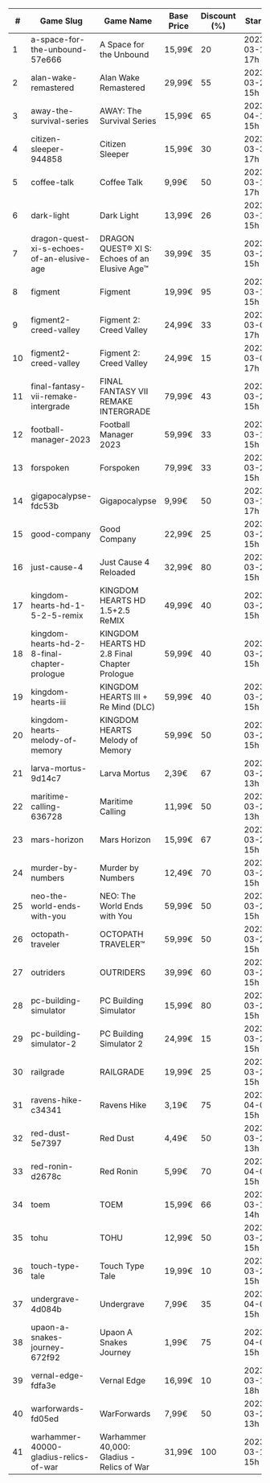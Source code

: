 |#|Game Slug|Game Name|Base Price|Discount (%)|Starts|Ends|
|---|---|---|---|---|---|---|
|1|a-space-for-the-unbound-57e666|A Space for the Unbound|15,99€|20|2023-03-16 17h|2023-03-26 17h|
|2|alan-wake-remastered|Alan Wake Remastered|29,99€|55|2023-03-28 15h|2023-04-04 15h|
|3|away-the-survival-series|AWAY: The Survival Series|15,99€|65|2023-04-15 15h|2023-04-29 15h|
|4|citizen-sleeper-944858|Citizen Sleeper|15,99€|30|2023-03-30 17h|2023-04-05 17h|
|5|coffee-talk|Coffee Talk|9,99€|50|2023-03-16 17h|2023-03-23 17h|
|6|dark-light|Dark Light|13,99€|26|2023-03-16 15h|2023-03-24 15h|
|7|dragon-quest-xi-s-echoes-of-an-elusive-age|DRAGON QUEST® XI S: Echoes of an Elusive Age™|39,99€|35|2023-03-27 15h|2023-04-03 16h|
|8|figment|Figment|19,99€|95|2023-03-16 15h|2023-04-09 15h|
|9|figment2-creed-valley|Figment 2: Creed Valley|24,99€|33|2023-03-09 17h|2023-04-08 16h|
|10|figment2-creed-valley|Figment 2: Creed Valley|24,99€|15|2023-03-09 17h|2023-04-08 16h|
|11|final-fantasy-vii-remake-intergrade|FINAL FANTASY VII REMAKE INTERGRADE|79,99€|43|2023-03-27 15h|2023-04-03 16h|
|12|football-manager-2023|Football Manager 2023|59,99€|33|2023-03-14 15h|2023-03-23 15h|
|13|forspoken|Forspoken|79,99€|33|2023-03-23 15h|2023-04-03 16h|
|14|gigapocalypse-fdc53b|Gigapocalypse|9,99€|50|2023-03-16 17h|2023-03-23 17h|
|15|good-company|Good Company|22,99€|25|2023-03-28 15h|2023-04-04 15h|
|16|just-cause-4|Just Cause 4 Reloaded|32,99€|80|2023-03-27 15h|2023-04-03 16h|
|17|kingdom-hearts-hd-1-5-2-5-remix|KINGDOM HEARTS HD 1.5+2.5 ReMIX|49,99€|40|2023-03-27 15h|2023-04-03 16h|
|18|kingdom-hearts-hd-2-8-final-chapter-prologue|KINGDOM HEARTS HD 2.8 Final Chapter Prologue|59,99€|40|2023-03-27 15h|2023-04-03 16h|
|19|kingdom-hearts-iii|KINGDOM HEARTS III + Re Mind (DLC)|59,99€|40|2023-03-27 15h|2023-04-03 16h|
|20|kingdom-hearts-melody-of-memory|KINGDOM HEARTS Melody of Memory|59,99€|50|2023-03-27 15h|2023-04-03 16h|
|21|larva-mortus-9d14c7|Larva Mortus|2,39€|67|2023-03-27 13h|2023-04-03 13h|
|22|maritime-calling-636728|Maritime Calling|11,99€|50|2023-03-27 13h|2023-04-03 13h|
|23|mars-horizon|Mars Horizon|15,99€|67|2023-03-28 15h|2023-04-04 15h|
|24|murder-by-numbers|Murder by Numbers|12,49€|70|2023-03-28 15h|2023-04-04 15h|
|25|neo-the-world-ends-with-you|NEO: The World Ends with You|59,99€|50|2023-03-27 15h|2023-04-03 16h|
|26|octopath-traveler|OCTOPATH TRAVELER™|59,99€|50|2023-03-27 15h|2023-04-03 16h|
|27|outriders|OUTRIDERS|39,99€|60|2023-03-27 15h|2023-04-03 16h|
|28|pc-building-simulator|PC Building Simulator|15,99€|80|2023-03-28 15h|2023-04-04 15h|
|29|pc-building-simulator-2|PC Building Simulator 2|24,99€|15|2023-03-28 15h|2023-04-04 15h|
|30|railgrade|RAILGRADE|19,99€|25|2023-03-28 15h|2023-04-04 15h|
|31|ravens-hike-c34341|Ravens Hike|3,19€|75|2023-04-03 15h|2023-04-10 15h|
|32|red-dust-5e7397|Red Dust|4,49€|50|2023-03-20 13h|2023-03-27 13h|
|33|red-ronin-d2678c|Red Ronin|5,99€|70|2023-04-03 15h|2023-04-10 15h|
|34|toem|TOEM|15,99€|66|2023-03-16 14h|2023-03-23 14h|
|35|tohu|TOHU|12,99€|50|2023-03-28 15h|2023-04-04 15h|
|36|touch-type-tale|Touch Type Tale|19,99€|10|2023-03-28 15h|2023-04-04 15h|
|37|undergrave-4d084b|Undergrave|7,99€|35|2023-04-03 15h|2023-04-10 15h|
|38|upaon-a-snakes-journey-672f92|Upaon A Snakes Journey|1,99€|75|2023-04-03 15h|2023-04-10 15h|
|39|vernal-edge-fdfa3e|Vernal Edge|16,99€|10|2023-03-14 18h|2023-03-21 18h|
|40|warforwards-fd05ed|WarForwards|7,99€|50|2023-03-20 13h|2023-03-27 13h|
|41|warhammer-40000-gladius-relics-of-war|Warhammer 40,000: Gladius - Relics of War|31,99€|100|2023-03-16 15h|2023-03-23 15h|
